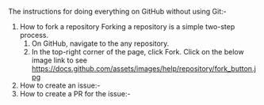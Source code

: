 The instructions for doing everything on GitHub without using Git:-
1. How to fork a repository
   Forking a repository is a simple two-step process.
   1. On GitHub, navigate to the any repository.
   2. In the top-right corner of the page, click Fork. Click on the below image link to see
    https://docs.github.com/assets/images/help/repository/fork_button.jpg
2.  How to create an issue:-
4. How to create a PR for the issue:-
